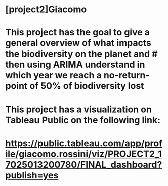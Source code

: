 # [project2]Giacomo

# This project has the goal to give a general overview of what impacts the biodiversity on the planet and # then using ARIMA understand in which year we reach a no-return-point of 50% of biodiversity lost

# This project has a visualization on Tableau Public on the following link:
# https://public.tableau.com/app/profile/giacomo.rossini/viz/PROJECT2_17025013200780/FINAL_dashboard?publish=yes
